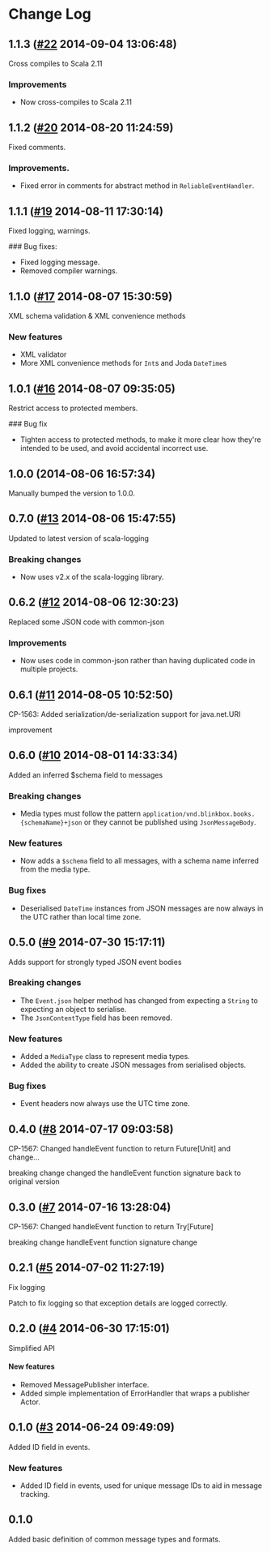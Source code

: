 # Change Log

## 1.1.3 ([#22](https://git.mobcastdev.com/Hermes/common-messaging/pull/22) 2014-09-04 13:06:48)

Cross compiles to Scala 2.11

### Improvements

* Now cross-compiles to Scala 2.11

## 1.1.2 ([#20](https://git.mobcastdev.com/Hermes/common-messaging/pull/20) 2014-08-20 11:24:59)

Fixed comments.

### Improvements.

- Fixed error in comments for abstract method in `ReliableEventHandler`.


## 1.1.1 ([#19](https://git.mobcastdev.com/Hermes/common-messaging/pull/19) 2014-08-11 17:30:14)

Fixed logging, warnings.

### Bug fixes:

- Fixed logging message.
- Removed compiler warnings.


## 1.1.0 ([#17](https://git.mobcastdev.com/Hermes/common-messaging/pull/17) 2014-08-07 15:30:59)

XML schema validation & XML convenience methods

### New features

- XML validator
- More XML convenience methods for `Int`s and Joda `DateTime`s

## 1.0.1 ([#16](https://git.mobcastdev.com/Hermes/common-messaging/pull/16) 2014-08-07 09:35:05)

Restrict access to protected members.

### Bug fix

- Tighten access to protected methods, to make it more clear how they're intended to be used, and avoid accidental incorrect use.


## 1.0.0 (2014-08-06 16:57:34)

Manually bumped the version to 1.0.0.

## 0.7.0 ([#13](https://git.mobcastdev.com/Hermes/common-messaging/pull/13) 2014-08-06 15:47:55)

Updated to latest version of scala-logging

### Breaking changes

- Now uses v2.x of the scala-logging library.

## 0.6.2 ([#12](https://git.mobcastdev.com/Hermes/common-messaging/pull/12) 2014-08-06 12:30:23)

Replaced some JSON code with common-json

### Improvements

- Now uses code in common-json rather than having duplicated code in
multiple projects.

## 0.6.1 ([#11](https://git.mobcastdev.com/Hermes/common-messaging/pull/11) 2014-08-05 10:52:50)

CP-1563: Added serialization/de-serialization support for java.net.URI

improvement

## 0.6.0 ([#10](https://git.mobcastdev.com/Hermes/common-messaging/pull/10) 2014-08-01 14:33:34)

Added an inferred $schema field to messages

### Breaking changes

- Media types must follow the pattern
`application/vnd.blinkbox.books.{schemaName}+json` or they cannot be
published using `JsonMessageBody`.

### New features

- Now adds a `$schema` field to all messages, with a schema name
inferred from the media type.

### Bug fixes

- Deserialised `DateTime` instances from JSON messages are now always
in the UTC rather than local time zone.

## 0.5.0 ([#9](https://git.mobcastdev.com/Hermes/common-messaging/pull/9) 2014-07-30 15:17:11)

Adds support for strongly typed JSON event bodies

### Breaking changes

- The `Event.json` helper method has changed from expecting a `String` to expecting an object to serialise.
- The `JsonContentType` field has been removed.

### New features

- Added a `MediaType` class to represent media types.
- Added the ability to create JSON messages from serialised objects.

### Bug fixes

- Event headers now always use the UTC time zone.

## 0.4.0 ([#8](https://git.mobcastdev.com/Hermes/common-messaging/pull/8) 2014-07-17 09:03:58)

CP-1567: Changed handleEvent function to return Future[Unit] and  change...

breaking change
changed the handleEvent function signature back to original version


## 0.3.0 ([#7](https://git.mobcastdev.com/Hermes/common-messaging/pull/7) 2014-07-16 13:28:04)

CP-1567: Changed handleEvent function to return Try[Future]

breaking change
handleEvent function signature change

## 0.2.1 ([#5](https://git.mobcastdev.com/Hermes/common-messaging/pull/5) 2014-07-02 11:27:19)

Fix logging

Patch to fix logging so that exception details are logged correctly.

## 0.2.0 ([#4](https://git.mobcastdev.com/Hermes/common-messaging/pull/4) 2014-06-30 17:15:01)

Simplified API

#### New features

- Removed MessagePublisher interface.
- Added simple implementation of ErrorHandler that wraps a publisher Actor.


## 0.1.0 ([#3](https://git.mobcastdev.com/Hermes/common-messaging/pull/3) 2014-06-24 09:49:09)

Added ID field in events.

### New features 

- Added ID field in events, used for unique message IDs to aid in message tracking.


## 0.1.0

Added basic definition of common message types and formats.

